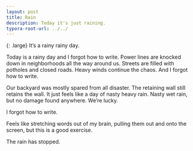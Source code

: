 ```yaml
---
layout: post
title: Rain
description: Today it's just raining.
typora-root-url: ../../
---
```

{: .large}
It’s a rainy rainy day.

Today is a rainy day and I forgot how to write. Power lines are knocked down in neighborhoods all the way around us. Streets are filled with potholes and closed roads. Heavy winds continue the chaos. And I forgot how to write. 

Our backyard was mostly spared from all disaster. The retaining wall still retains the wall. It just feels like a day of nasty heavy rain. Nasty wet rain, but no damage found anywhere. We’re lucky.

I forgot how to write. 

Feels like stretching words out of my brain, pulling them out and onto the screen, but this is a good exercise. 

The rain has stopped. 
